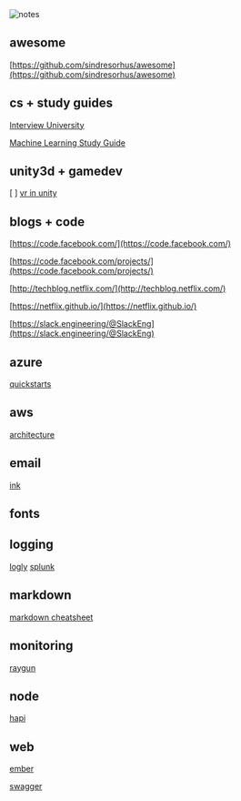 <img src="http://i.giphy.com/psKReJOWm4cfK.gif" alt="notes" />

## awesome
  [https://github.com/sindresorhus/awesome](https://github.com/sindresorhus/awesome)

## cs + study guides
  [Interview University](https://github.com/jwasham/google-interview-university)
  
  [Machine Learning Study Guide](https://github.com/ZuzooVn/machine-learning-for-software-engineers) 
  
## unity3d + gamedev
  [ ] [vr in unity](https://unity3d.com/learn/tutorials/topics/virtual-reality/getting-started-vr-development)


## blogs + code
  [https://code.facebook.com/](https://code.facebook.com/)
  
  [https://code.facebook.com/projects/](https://code.facebook.com/projects/)
  
  [http://techblog.netflix.com/](http://techblog.netflix.com/)
  
  [https://netflix.github.io/](https://netflix.github.io/)
  
  [https://slack.engineering/@SlackEng](https://slack.engineering/@SlackEng)

  
## azure
  [quickstarts](https://github.com/Azure/azure-quickstart-templates)
  
## aws
  [architecture](https://aws.amazon.com/architecture/)
  
## email
  [ink](http://zurb.com/ink/index.php)
  
## fonts

## logging
  [logly](https://www.loggly.com/)
  [splunk](http://www.splunk.com/)
  
## markdown
  [markdown cheatsheet](https://github.com/adam-p/markdown-here/wiki/Markdown-Cheatsheet)
  
## monitoring
  [raygun](https://raygun.com/)

## node
  [hapi](http://hapijs.com/)

## web
  [ember](http://emberjs.com/)
  
  [swagger](http://swagger.io/)

